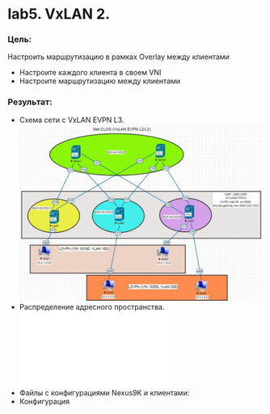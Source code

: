 # lab5. VxLAN 2.
### Цель: 
Настроить маршрутизацию в рамках Overlay между клиентами
- Настроите каждого клиента в своем VNI
- Настроите маршрутизацию между клиентами
### Результат:
- Схема сети с VxLAN EVPN L3.
![Схема сети с VxLAN EVPN L3](Схема%20VXLAN2.jpg)
- Распределение адресного пространства.
![Адресное пространство](Распределение%20адресного%20пространства.md)
- Файлы с конфигурациями Nexus9K и клиентами:
- Конфигурация
